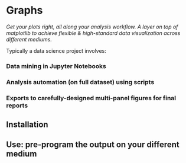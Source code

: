 # Graphs

*Get your plots right, all along your analysis workflow. A layer on top of _matplotlib_ to achieve flexible & high-standard data visualization across different mediums.*

Typically a data science project involves:

### Data mining in Jupyter Notebooks

### Analysis automation (on full dataset) using scripts

### Exports to carefully-designed multi-panel figures for final reports

## Installation

## Use: pre-program the output on your different medium
